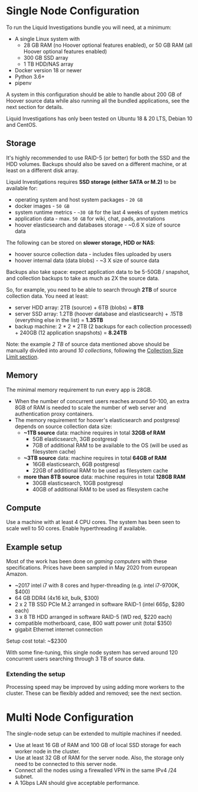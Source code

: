 # Single Node Configuration

To run the Liquid Investigations bundle you will need, at a minimum:

* A single Linux system with
  * 28 GB RAM (no Hoover optional features enabled), or 50 GB RAM (all Hoover optional features enabled)
  * 300 GB SSD array
  * 1 TB HDD/NAS array
* Docker version 18 or newer
* Python 3.6+
* pipenv

A system in this configuration should be able to handle about 200 GB of Hoover source data while also running all the bundled applications, see the next section for details.

Liquid Investigations has only been tested on Ubuntu 18 & 20 LTS, Debian 10 and CentOS.


## Storage

It's highly recommended to use RAID-5 (or better) for both the SSD and the HDD volumes. Backups should also be saved on a different machine, or at least on a different disk array.

Liquid Investigations requires **SSD storage (either SATA or M.2)** to be available for:
- operating system and host system packages - `20 GB`
- docker images - `50 GB`
- system runtime metrics - `~30 GB` for the last 4 weeks of system metrics
- application data - max. `50 GB` for wiki, chat, pads, annotations
- hoover elasticsearch and databases storage - ~0.6 X size of source data

The following can be stored on **slower storage, HDD or NAS**:
- hoover source collection data - includes files uploaded by users
- hoover internal data (data blobs) - ~3 X size of source data


Backups also take space: expect application data to be 5-50GB / snapshot, and collection backups to take as much as 2X the source data.

So, for example, you need to be able to search through **2TB** of source collection data. You need at least:

- server HDD array: 2TB (source) + 6TB (blobs) = **8TB**
- server SSD array: 1.2TB (hoover database and elasticsearch) + .15TB (everything else in the list) = **1.35TB**
- backup machine: 2 * 2 * 2TB (2 backups for each collection processed) + 240GB (12 application snapshots) = **8.24TB**

Note: the example *2 TB* of source data mentioned above should be manually divided into around *10 collections*, following the [Collection Size Limit section](https://github.com/liquidinvestigations/docs/wiki/Admin-Guide%3A-Manage-Hoover-collections#collection-size-limit).

## Memory

The minimal memory requirement to run every app is 28GB.
- When the number of concurrent users reaches around 50-100, an extra 8GB of RAM is needed to scale the number of web server and authentication proxy containers. 
- The memory requirement for hoover's elasticsearch and postgresql depends on source collection data size:
  - **~1TB source** data: machine requires in total **32GB of RAM**
    - 5GB elasticsearch, 3GB postgresql
    - 7GB of additional RAM to be available to the OS (will be used as filesystem cache)
  - **~3TB source** data: machine requires in total **64GB of RAM**
    - 16GB elasticsearch, 6GB postgresql
    - 22GB of additional RAM to be used as filesystem cache
  - **more than 8TB source** data: machine requires in total **128GB RAM**
    - 30GB elasticsearch, 10GB postgresql
    - 40GB of additional RAM to be used as filesystem cache


## Compute

Use a machine with at least 4 CPU cores. The system has been seen to scale well to 50 cores. Enable hyperthreading if available.


## Example setup

Most of the work has been done on *gaming computers* with these specifications. Prices have been sampled in May 2020 from european Amazon.

- ~2017 intel i7 with 8 cores and hyper-threading (e.g. intel i7-9700K, $400)
- 64 GB DDR4 (4x16 kit, bulk, $300)
- 2 x 2 TB SSD PCIe M.2 arranged in software RAID-1 (intel 665p, $280 each)
- 3 x 8 TB HDD arranged in software RAID-5 (WD red, $220 each)
- compatible motherboard, case, 800 watt power unit (total $350)
- gigabit Ethernet internet connection

Setup cost total: ~$2300

With some fine-tuning, this single node system has served around 120 concurrent users searching through 3 TB of source data.

### Extending the setup

Processing speed may be improved by using adding more workers to the cluster. These can be flexibly added and removed; see the next section.


# Multi Node Configuration

The single-node setup can be extended to multiple machines if needed.

- Use at least 16 GB of RAM and 100 GB of local SSD storage for each worker node in the cluster.
- Use at least 32 GB of RAM for the server node. Also, the storage only need to be connected to this server node.
- Connect all the nodes using a firewalled VPN in the same IPv4 /24 subnet.
- A 1Gbps LAN should give acceptable performance.